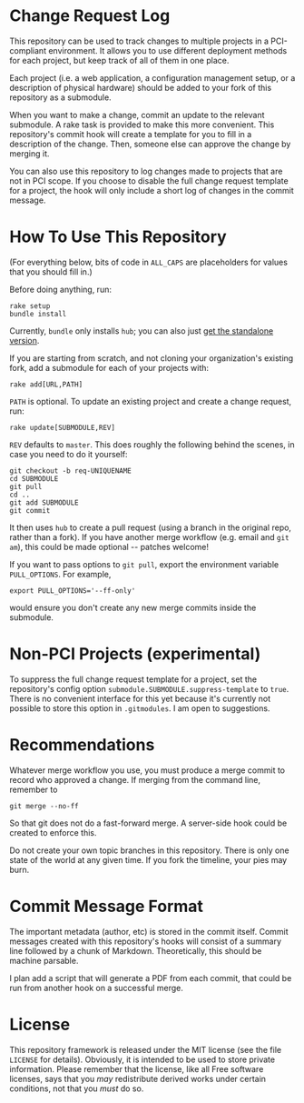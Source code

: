 Change Request Log
==================

This repository can be used to track changes to multiple projects in a
PCI-compliant environment. It allows you to use different deployment methods
for each project, but keep track of all of them in one place.

Each project (i.e. a web application, a configuration management setup, or a
description of physical hardware) should be added to your fork of this
repository as a submodule.

When you want to make a change, commit an update to the relevant submodule. A
rake task is provided to make this more convenient. This repository's commit
hook will create a template for you to fill in a description of the change.
Then, someone else can approve the change by merging it.

You can also use this repository to log changes made to projects that are not
in PCI scope. If you choose to disable the full change request template for a
project, the hook will only include a short log of changes in the commit
message.

How To Use This Repository
==========================

(For everything below, bits of code in `ALL_CAPS` are placeholders for values
that you should fill in.)

Before doing anything, run:

    rake setup
    bundle install

Currently, `bundle` only installs `hub`; you can also just
[get the standalone version](https://github.com/defunkt/hub#standalone).

If you are starting from scratch, and not cloning your organization's existing
fork, add a submodule for each of your projects with:

    rake add[URL,PATH]

`PATH` is optional. To update an existing project and create a change request,
run:

    rake update[SUBMODULE,REV]

`REV` defaults to `master`. This does roughly the following behind the
scenes, in case you need to do it yourself:

    git checkout -b req-UNIQUENAME
    cd SUBMODULE
    git pull
    cd ..
    git add SUBMODULE
    git commit

It then uses `hub` to create a pull request (using a branch in the original
repo, rather than a fork). If you have another merge workflow (e.g. email and
`git am`), this could be made optional -- patches welcome!

If you want to pass options to `git pull`, export the environment variable
`PULL_OPTIONS`. For example,

    export PULL_OPTIONS='--ff-only'

would ensure you don't create any new merge commits inside the submodule.

Non-PCI Projects (experimental)
===============================

To suppress the full change request template for a project, set the
repository's config option `submodule.SUBMODULE.suppress-template` to `true`.
There is no convenient interface for this yet because it's currently not
possible to store this option in `.gitmodules`. I am open to suggestions.

Recommendations
===============

Whatever merge workflow you use, you must produce a merge commit to record who
approved a change. If merging from the command line, remember to

    git merge --no-ff

So that git does not do a fast-forward merge. A server-side hook could be
created to enforce this.

Do not create your own topic branches in this repository. There is only one
state of the world at any given time. If you fork the timeline, your pies may
burn.

Commit Message Format
=====================

The important metadata (author, etc) is stored in the commit itself. Commit
messages created with this repository's hooks will consist of a summary line
followed by a chunk of Markdown. Theoretically, this should be machine
parsable.

I plan add a script that will generate a PDF from each commit, that could be
run from another hook on a successful merge.

License
=======

This repository framework is released under the MIT license (see the file
`LICENSE` for details). Obviously, it is intended to be used to store private
information. Please remember that the license, like all Free software
licenses, says that you *may* redistribute derived works under certain
conditions, not that you *must* do so.
